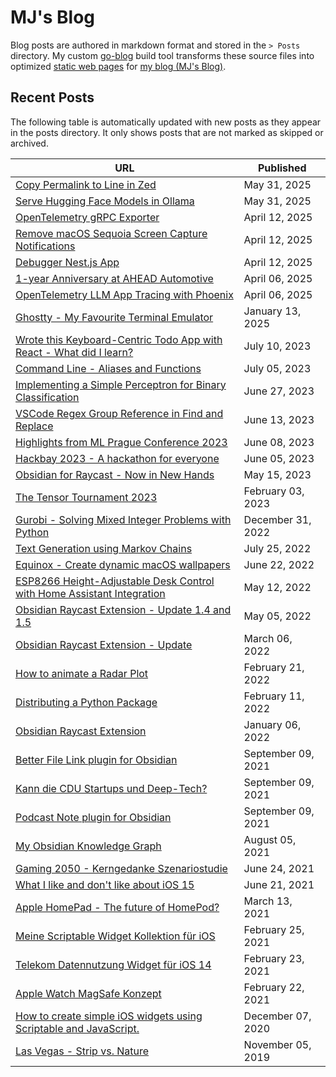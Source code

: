 # MJ's Blog

Blog posts are authored in markdown format and stored in the `⁠> Posts` directory. My custom [go-blog](https://github.com/marcjulianschwarz/go-blog) build tool transforms these source files into optimized [static web pages](https://github.com/marcjulianschwarz/marc-julian.com) for [my blog (MJ's Blog)](https://marc-julian.com/blog/). 

## Recent Posts

The following table is automatically updated with new posts as they appear in the posts directory. It only shows posts that are not marked as skipped or archived.

<!-- QueryToSerialize: TABLE WITHOUT ID ("[" + blog-title + "](" + "https://marc-julian.com/blog/posts/" + replace(file.name, ".md", "") + ")") AS "URL", blog-published as "Published" FROM "Posts" WHERE blog-skip != true and blog-archive != true SORT blog-published desc -->
<!-- SerializedQuery: TABLE WITHOUT ID ("[" + blog-title + "](" + "https://marc-julian.com/blog/posts/" + replace(file.name, ".md", "") + ")") AS "URL", blog-published as "Published" FROM "Posts" WHERE blog-skip != true and blog-archive != true SORT blog-published desc -->

| URL                                                                                                                                | Published          |
| ---------------------------------------------------------------------------------------------------------------------------------- | ------------------ |
| [Copy Permalink to Line in Zed](https://marc-julian.com/blog/posts/copy-permalink-to-line-in-zed)                                  | May 31, 2025       |
| [Serve Hugging Face Models in Ollama](https://marc-julian.com/blog/posts/huggingface-models-in-ollama)                             | May 31, 2025       |
| [OpenTelemetry gRPC Exporter](https://marc-julian.com/blog/posts/grpcphoenix)                                                      | April 12, 2025     |
| [Remove macOS Sequoia Screen Capture Notifications](https://marc-julian.com/blog/posts/macos-screen-access-notifications)          | April 12, 2025     |
| [Debugger Nest.js App](https://marc-julian.com/blog/posts/til-debugger-nestjs)                                                     | April 12, 2025     |
| [1-year Anniversary at AHEAD Automotive](https://marc-julian.com/blog/posts/aheadanniversary)                                      | April 06, 2025     |
| [OpenTelemetry LLM App Tracing with Phoenix](https://marc-julian.com/blog/posts/phoenixllmtracing)                                 | April 06, 2025     |
| [Ghostty - My Favourite Terminal Emulator](https://marc-julian.com/blog/posts/ghostty)                                             | January 13, 2025   |
| [Wrote this Keyboard-Centric Todo App with React - What did I learn?](https://marc-julian.com/blog/posts/reacttodoapp)             | July 10, 2023      |
| [Command Line - Aliases and Functions](https://marc-julian.com/blog/posts/tilterminalaliases)                                      | July 05, 2023      |
| [Implementing a Simple Perceptron for Binary Classification](https://marc-julian.com/blog/posts/simpleperceptron)                  | June 27, 2023      |
| [VSCode Regex Group Reference in Find and Replace](https://marc-julian.com/blog/posts/tilvscoderegex)                              | June 13, 2023      |
| [Highlights from ML Prague Conference 2023](https://marc-julian.com/blog/posts/mlprague)                                           | June 08, 2023      |
| [Hackbay 2023 - A hackathon for everyone](https://marc-julian.com/blog/posts/hackbay)                                              | June 05, 2023      |
| [Obsidian for Raycast - Now in New Hands](https://marc-julian.com/blog/posts/obsraycastnew)                                        | May 15, 2023       |
| [The Tensor Tournament 2023](https://marc-julian.com/blog/posts/tensortournament)                                                  | February 03, 2023  |
| [Gurobi - Solving Mixed Integer Problems with Python](https://marc-julian.com/blog/posts/gurobi)                                   | December 31, 2022  |
| [Text Generation using Markov Chains](https://marc-julian.com/blog/posts/textgenmarkov)                                            | July 25, 2022      |
| [Equinox - Create dynamic macOS wallpapers](https://marc-julian.com/blog/posts/dynamicwallpapers)                                  | June 22, 2022      |
| [ESP8266 Height-Adjustable Desk Control with Home Assistant Integration](https://marc-julian.com/blog/posts/hacking-my-smart-desk) | May 12, 2022       |
| [Obsidian Raycast Extension - Update 1.4 and 1.5](https://marc-julian.com/blog/posts/obsraycastupdate2)                            | May 05, 2022       |
| [Obsidian Raycast Extension - Update](https://marc-julian.com/blog/posts/obsraycastupdate)                                         | March 06, 2022     |
| [How to animate a Radar Plot](https://marc-julian.com/blog/posts/animateradarplot)                                                 | February 21, 2022  |
| [Distributing a Python Package](https://marc-julian.com/blog/posts/pythonpackagedistribution)                                      | February 11, 2022  |
| [Obsidian Raycast Extension](https://marc-julian.com/blog/posts/obsraycast)                                                        | January 06, 2022   |
| [Better File Link plugin for Obsidian](https://marc-julian.com/blog/posts/betterfilelink)                                          | September 09, 2021 |
| [Kann die CDU Startups und Deep-Tech?](https://marc-julian.com/blog/posts/cdustartup)                                              | September 09, 2021 |
| [Podcast Note plugin for Obsidian](https://marc-julian.com/blog/posts/podcastnote)                                                 | September 09, 2021 |
| [My Obsidian Knowledge Graph](https://marc-julian.com/blog/posts/my-obsidian-knowledge-graph)                                      | August 05, 2021    |
| [Gaming 2050 - Kerngedanke Szenariostudie](https://marc-julian.com/blog/posts/gaming2050)                                          | June 24, 2021      |
| [What I like and don't like about iOS 15](https://marc-julian.com/blog/posts/ios15)                                                | June 21, 2021      |
| [Apple HomePad - The future of HomePod?](https://marc-julian.com/blog/posts/homepad)                                               | March 13, 2021     |
| [Meine Scriptable Widget Kollektion für iOS](https://marc-julian.com/blog/posts/scriptablewidgets)                                 | February 25, 2021  |
| [Telekom Datennutzung Widget für iOS 14](https://marc-julian.com/blog/posts/telekom-widget)                                        | February 23, 2021  |
| [Apple Watch MagSafe Konzept](https://marc-julian.com/blog/posts/applewatchmagsafe)                                                | February 22, 2021  |
| [How to create simple iOS widgets using Scriptable and JavaScript.](https://marc-julian.com/blog/posts/codescriptablewidgets)      | December 07, 2020  |
| [Las Vegas - Strip vs. Nature](https://marc-julian.com/blog/posts/lasvegas)                                                        | November 05, 2019  |
<!-- SerializedQuery END -->

